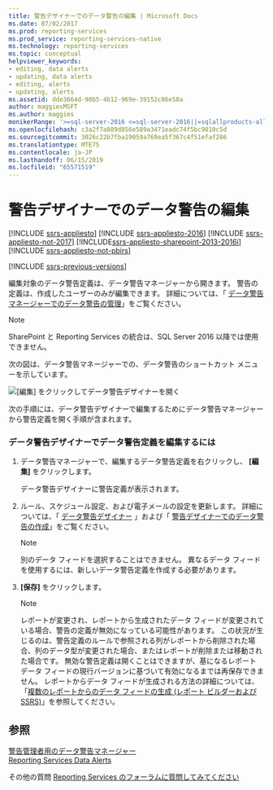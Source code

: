 ```yaml
---
title: 警告デザイナーでのデータ警告の編集 | Microsoft Docs
ms.date: 07/02/2017
ms.prod: reporting-services
ms.prod_service: reporting-services-native
ms.technology: reporting-services
ms.topic: conceptual
helpviewer_keywords:
- editing, data alerts
- updating, data alerts
- editing, alerts
- updating, alerts
ms.assetid: dde3664d-90b5-4b12-969e-39152c86e58a
author: maggiesMSFT
ms.author: maggies
monikerRange: '>=sql-server-2016 <=sql-server-2016||=sqlallproducts-allversions'
ms.openlocfilehash: c3a2f7a889d856e589a3471eadc74f5bc9010c5d
ms.sourcegitcommit: 3026c22b7fba19059a769ea5f367c4f51efaf286
ms.translationtype: MTE75
ms.contentlocale: ja-JP
ms.lasthandoff: 06/15/2019
ms.locfileid: "65571519"
---
```

# <a name="edit-a-data-alert-in-alert-designer"></a>警告デザイナーでのデータ警告の編集

[!INCLUDE [ssrs-appliesto](../includes/ssrs-appliesto.md)] [!INCLUDE [ssrs-appliesto-2016](../includes/ssrs-appliesto-2016.md)] [!INCLUDE [ssrs-appliesto-not-2017](../includes/ssrs-appliesto-not-2017.md)] [!INCLUDE[ssrs-appliesto-sharepoint-2013-2016i](../includes/ssrs-appliesto-sharepoint-2013-2016.md)] [!INCLUDE [ssrs-appliesto-not-pbirs](../includes/ssrs-appliesto-not-pbirs.md)]

[!INCLUDE [ssrs-previous-versions](../includes/ssrs-previous-versions.md)]

編集対象のデータ警告定義は、データ警告マネージャーから開きます。 警告の定義は、作成したユーザーのみが編集できます。 詳細については、「 [データ警告マネージャーでのデータ警告の管理](../reporting-services/manage-my-data-alerts-in-data-alert-manager.md)」をご覧ください。

> [!NOTE]
> SharePoint と Reporting Services の統合は、SQL Server 2016 以降では使用できません。

 次の図は、データ警告マネージャーでの、データ警告のショートカット メニューを示しています。  
  
 ![[編集] をクリックしてデータ警告デザイナーを開く](../reporting-services/media/rs-alertmanageriwopendesigner.gif "[編集] をクリックしてデータ警告デザイナーを開く")  
  
 次の手順には、データ警告デザイナーで編集するためにデータ警告マネージャーから警告定義を開く手順が含まれます。  
  
### <a name="to-edit-a-data-alert-definition-in-data-alert-designer"></a>データ警告デザイナーでデータ警告定義を編集するには  
  
1.  データ警告マネージャーで、編集するデータ警告定義を右クリックし、 **[編集]** をクリックします。  
  
     データ警告デザイナーに警告定義が表示されます。  
  
2.  ルール、スケジュール設定、および電子メールの設定を更新します。 詳細については、「 [データ警告デザイナー](../reporting-services/data-alert-designer.md) 」および「 [警告デザイナーでのデータ警告の作成](../reporting-services/create-a-data-alert-in-data-alert-designer.md)」をご覧ください。  
  
    > [!NOTE]  
    >  別のデータ フィードを選択することはできません。 異なるデータ フィードを使用するには、新しいデータ警告定義を作成する必要があります。  
  
3.  **[保存]** をクリックします。  
  
    > [!NOTE]  
    >  レポートが変更され、レポートから生成されたデータ フィードが変更されている場合、警告の定義が無効になっている可能性があります。 この状況が生じるのは、警告定義のルールで参照される列がレポートから削除された場合、列のデータ型が変更された場合、またはレポートが削除または移動された場合です。 無効な警告定義は開くことはできますが、基になるレポート データ フィードの現行バージョンに基づいて有効になるまでは再保存できません。 レポートからデータ フィードが生成される方法の詳細については、「[複数のレポートからのデータ フィードの生成 &#40;レポート ビルダーおよび SSRS&#41;](../reporting-services/report-builder/generating-data-feeds-from-reports-report-builder-and-ssrs.md)」を参照してください。  

## <a name="see-also"></a>参照

[警告管理者用のデータ警告マネージャー](../reporting-services/data-alert-manager-for-alerting-administrators.md)   
[Reporting Services Data Alerts](../reporting-services/reporting-services-data-alerts.md)  

その他の質問 [Reporting Services のフォーラムに質問してみてください](https://go.microsoft.com/fwlink/?LinkId=620231)
